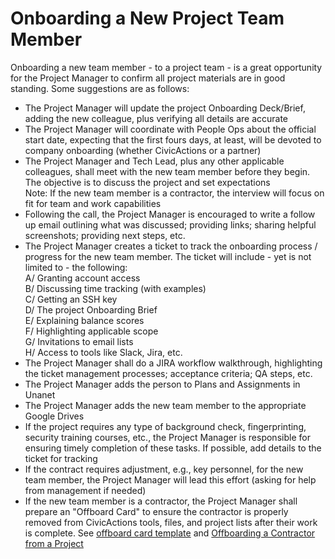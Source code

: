 # Onboarding a New Project Team Member

Onboarding a new team member - to a project team - is a great opportunity for the Project Manager to confirm all project materials are in good standing. Some suggestions are as follows:

- The Project Manager will update the project Onboarding Deck/Brief, adding the new colleague, plus verifying all details are accurate
- The Project Manager will coordinate with People Ops about the official start date, expecting that the first fours days, at least, will be devoted to company onboarding (whether CivicActions or a partner)
- The Project Manager and Tech Lead, plus any other applicable colleagues, shall meet with the new team member before they begin. The objective is to discuss the project and set expectations
  <br>Note: If the new team member is a contractor, the interview will focus on fit for team and work capabilities
- Following the call, the Project Manager is encouraged to write a follow up email outlining what was discussed; providing links; sharing helpful screenshots; providing next steps, etc.
- The Project Manager creates a ticket to track the onboarding process / progress for the new team member. The ticket will include - yet is not limited to - the following:
  <br>A/ Granting account access
  <br>B/ Discussing time tracking (with examples)
  <br>C/ Getting an SSH key
  <br>D/ The project Onboarding Brief
  <br>E/ Explaining balance scores
  <br>F/ Highlighting applicable scope
  <br>G/ Invitations to email lists
  <br>H/ Access to tools like Slack, Jira, etc.
- The Project Manager shall do a JIRA workflow walkthrough, highlighting the ticket management processes; acceptance criteria; QA steps, etc.
- The Project Manager adds the person to Plans and Assignments in Unanet
- The Project Manager adds the new team member to the appropriate Google Drives
- If the project requires any type of background check, fingerprinting, security training courses, etc., the Project Manager is responsible for ensuring timely completion of these tasks. If possible, add details to the ticket for tracking
- If the contract requires adjustment, e.g., key personnel, for the new team member, the Project Manager will lead this effort (asking for help from management if needed)
- If the new team member is a contractor, the Project Manager shall prepare an "Offboard Card" to ensure the contractor is properly removed from CivicActions tools, files, and project lists after their work is complete. See [offboard card template](https://trello.com/c/sXpzezNI/60-offboard-template) and [Offboarding a Contractor from a Project](project-offboarding.md)
